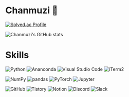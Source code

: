 # Chanmuzi 👋

[![Solved.ac Profile](http://mazassumnida.wtf/api/v2/generate_badge?boj=chanmuzi)](https://solved.ac/chanmzui/)

![Chanmuzi's GitHub stats](https://github-readme-stats.vercel.app/api?username=Chanmuzi&show_icons=true&theme=dark)


# Skills
![Python](https://img.shields.io/badge/Python-3776AB.svg?&style=for-the-badge&logo=Python&logoColor=white)
![Ananconda](https://img.shields.io/badge/Anaconda-44A833?style=for-the-badge&logo=Anaconda&logoColor=white)
![Visual Studio Code](https://img.shields.io/badge/Visual%20Studio%20Code-007ACC.svg?&style=for-the-badge&logo=Visual%20Studio%20Code&logoColor=white)
![iTerm2](https://img.shields.io/badge/iTerm2-000000?style=for-the-badge&logo=iTerm2&logoColor=white)

![NumPy](https://img.shields.io/badge/NumPy-013243?style=for-the-badge&logo=NumPy&logoColor=white)
![pandas](https://img.shields.io/badge/Pandas-150458?style=for-the-badge&logo=pandas&logoColor=white)
![PyTorch](https://img.shields.io/badge/PyTorch-EE4C2C?style=for-the-badge&logo=PyTorch&logoColor=white)
![Jupyter](https://img.shields.io/badge/Jupyter-F37626?style=for-the-badge&logo=Jupyter&logoColor=white)

![GitHub](https://img.shields.io/badge/GitHub-181717?style=for-the-badge&logo=GitHub&logoColor=white)
![Tistory](https://img.shields.io/badge/Tistory-000000?style=for-the-badge&logo=Tistory&logoColor=white)
![Notion](https://img.shields.io/badge/Notion-000000?style=for-the-badge&logo=Notion&logoColor=white)
![Discord](https://img.shields.io/badge/Discord-5865F2?style=for-the-badge&logo=Discord&logoColor=white)
![Slack](https://img.shields.io/badge/Slack-4A154B?style=for-the-badge&logo=Slack&logoColor=white)



<!--
**Chanmuzi/Chanmuzi** is a ✨ _special_ ✨ repository because its `README.md` (this file) appears on your GitHub profile.

Here are some ideas to get you started:

- 🔭 I’m currently working on ...
- 🌱 I’m currently learning ...
- 👯 I’m looking to collaborate on ...
- 🤔 I’m looking for help with ...
- 💬 Ask me about ...
- 📫 How to reach me: ...
- 😄 Pronouns: ...
- ⚡ Fun fact: ...
-->
